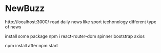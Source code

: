 # NewBuzz
http://localhost:3000/
read daily news like sport techonology different type of news

install some package 
npm i react-router-dom spinner bootstrap axios

npm install 
after npm start 
